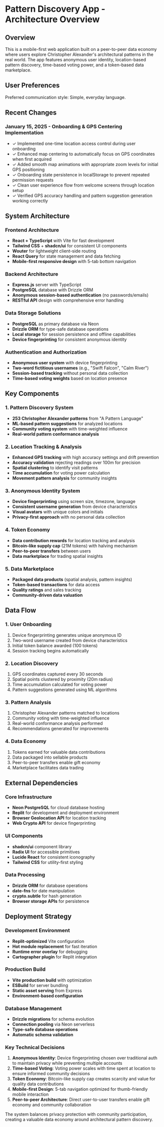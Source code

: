# Pattern Discovery App - Architecture Overview

## Overview

This is a mobile-first web application built on a peer-to-peer data economy where users explore Christopher Alexander's architectural patterns in the real world. The app features anonymous user identity, location-based pattern discovery, time-based voting power, and a token-based data marketplace.

## User Preferences

Preferred communication style: Simple, everyday language.

## Recent Changes

### January 15, 2025 - Onboarding & GPS Centering Implementation
- ✓ Implemented one-time location access control during user onboarding
- ✓ Enhanced map centering to automatically focus on GPS coordinates when first acquired
- ✓ Added smooth map animations with appropriate zoom levels for initial GPS positioning
- ✓ Onboarding state persistence in localStorage to prevent repeated permission requests
- ✓ Clean user experience flow from welcome screens through location setup
- ✓ Verified GPS accuracy handling and pattern suggestion generation working correctly

## System Architecture

### Frontend Architecture
- **React + TypeScript** with Vite for fast development
- **Tailwind CSS** + **shadcn/ui** for consistent UI components
- **Wouter** for lightweight client-side routing
- **React Query** for state management and data fetching
- **Mobile-first responsive design** with 5-tab bottom navigation

### Backend Architecture
- **Express.js** server with TypeScript
- **PostgreSQL** database with Drizzle ORM
- **Anonymous session-based authentication** (no passwords/emails)
- **RESTful API** design with comprehensive error handling

### Data Storage Solutions
- **PostgreSQL** as primary database via Neon
- **Drizzle ORM** for type-safe database operations
- **Local storage** for session persistence and offline capabilities
- **Device fingerprinting** for consistent anonymous identity

### Authentication and Authorization
- **Anonymous user system** with device fingerprinting
- **Two-word fictitious usernames** (e.g., "Swift Falcon", "Calm River")
- **Session-based tracking** without personal data collection
- **Time-based voting weights** based on location presence

## Key Components

### 1. Pattern Discovery System
- **253 Christopher Alexander patterns** from "A Pattern Language"
- **ML-based pattern suggestions** for analyzed locations
- **Community voting system** with time-weighted influence
- **Real-world pattern conformance analysis**

### 2. Location Tracking & Analysis
- **Enhanced GPS tracking** with high accuracy settings and drift prevention
- **Accuracy validation** rejecting readings over 100m for precision
- **Spatial clustering** to identify visit patterns
- **Time accumulation** for voting power calculation
- **Movement pattern analysis** for community insights

### 3. Anonymous Identity System
- **Device fingerprinting** using screen size, timezone, language
- **Consistent username generation** from device characteristics
- **Visual avatars** with unique colors and initials
- **Privacy-first approach** with no personal data collection

### 4. Token Economy
- **Data contribution rewards** for location tracking and analysis
- **Bitcoin-like supply cap** (21M tokens) with halving mechanism
- **Peer-to-peer transfers** between users
- **Data marketplace** for trading spatial insights

### 5. Data Marketplace
- **Packaged data products** (spatial analysis, pattern insights)
- **Token-based transactions** for data access
- **Quality ratings** and sales tracking
- **Community-driven data valuation**

## Data Flow

### 1. User Onboarding
1. Device fingerprinting generates unique anonymous ID
2. Two-word username created from device characteristics
3. Initial token balance awarded (100 tokens)
4. Session tracking begins automatically

### 2. Location Discovery
1. GPS coordinates captured every 30 seconds
2. Spatial points clustered by proximity (20m radius)
3. Time accumulation calculated for voting power
4. Pattern suggestions generated using ML algorithms

### 3. Pattern Analysis
1. Christopher Alexander patterns matched to locations
2. Community voting with time-weighted influence
3. Real-world conformance analysis performed
4. Recommendations generated for improvements

### 4. Data Economy
1. Tokens earned for valuable data contributions
2. Data packaged into sellable products
3. Peer-to-peer transfers enable gift economy
4. Marketplace facilitates data trading

## External Dependencies

### Core Infrastructure
- **Neon PostgreSQL** for cloud database hosting
- **Replit** for development and deployment environment
- **Browser Geolocation API** for location tracking
- **Web Crypto API** for device fingerprinting

### UI Components
- **shadcn/ui** component library
- **Radix UI** for accessible primitives
- **Lucide React** for consistent iconography
- **Tailwind CSS** for utility-first styling

### Data Processing
- **Drizzle ORM** for database operations
- **date-fns** for date manipulation
- **crypto.subtle** for hash generation
- **Browser storage APIs** for persistence

## Deployment Strategy

### Development Environment
- **Replit-optimized** Vite configuration
- **Hot module replacement** for fast iteration
- **Runtime error overlay** for debugging
- **Cartographer plugin** for Replit integration

### Production Build
- **Vite production build** with optimization
- **ESBuild** for server bundling
- **Static asset serving** from Express
- **Environment-based configuration**

### Database Management
- **Drizzle migrations** for schema evolution
- **Connection pooling** via Neon serverless
- **Type-safe database operations**
- **Automatic schema validation**

### Key Technical Decisions

1. **Anonymous Identity**: Device fingerprinting chosen over traditional auth to maintain privacy while preventing multiple accounts
2. **Time-based Voting**: Voting power scales with time spent at location to ensure informed community decisions
3. **Token Economy**: Bitcoin-like supply cap creates scarcity and value for quality data contributions
4. **Mobile-first Design**: 5-tab navigation optimized for thumb-friendly mobile interaction
5. **Peer-to-peer Architecture**: Direct user-to-user transfers enable gift economy and community collaboration

The system balances privacy protection with community participation, creating a valuable data economy around architectural pattern discovery.